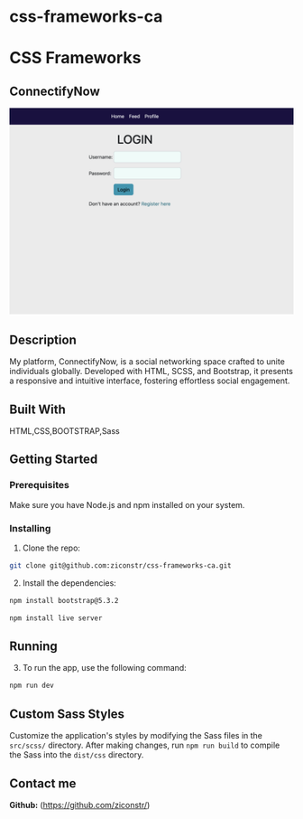 # css-frameworks-ca


# CSS Frameworks

## ConnectifyNow

![Frontpage](/images/Screenshot-frontpage.png)
## Description

My platform, ConnectifyNow, is a social networking space crafted to unite individuals globally. Developed with HTML, SCSS, and Bootstrap, it presents a responsive and intuitive interface, fostering effortless social engagement.

## Built With
HTML,CSS,BOOTSTRAP,Sass

## Getting Started

### Prerequisites

Make sure you have Node.js and npm installed on your system. 


### Installing

1. Clone the repo:

```bash
git clone git@github.com:ziconstr/css-frameworks-ca.git
```
2. Install the dependencies:

```bash
npm install bootstrap@5.3.2

```

```bash
npm install live server

```

## Running

3. To run the app, use the following command:

```bash
npm run dev

```
## Custom Sass Styles

Customize the application's styles by modifying the Sass files in the `src/scss/` directory. After making changes, run `npm run build` to compile the Sass into the `dist/css` directory.

## Contact me

**Github:** (https://github.com/ziconstr/)




